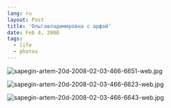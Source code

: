 ```yaml
---
lang: ru
layout: Post
title: 'Ольгавладимировна с арфой'
date: Feb 4, 2008
tags:
  - life
  - photos
---
```


![sapegin-artem-20d-2008-02-03-466-6651-web.jpg](upload://sapegin-artem-20d-2008-02-03-466-6651-web.jpg)

<!--more-->

![sapegin-artem-20d-2008-02-03-466-6623-web.jpg](upload://sapegin-artem-20d-2008-02-03-466-6623-web.jpg)

![sapegin-artem-20d-2008-02-03-466-6643-web.jpg](upload://sapegin-artem-20d-2008-02-03-466-6643-web.jpg)
